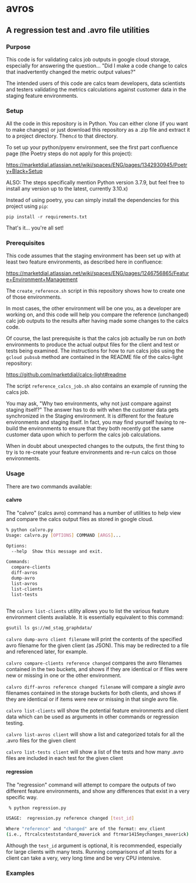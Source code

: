 # avros
## A regression test and .avro file utilities 
### Purpose
This code is for validating calcs job outputs in google cloud storage, especially for answering the question... "Did I make a code change to calcs that inadvertently changed the metric output values?"

The intended users of this code are calcs team developers, data scientists and testers validating the metrics calculations against customer data in the staging feature environments.

### Setup
All the code in this repository is in Python.  You can either clone (if you want to make changes) or just download this repository as a .zip file and extract it to a project directory.  Then`cd` to that directory.

To set up your python/pyenv environment, see the first part confluence page (the Poetry steps do not apply for this project):

https://marketdial.atlassian.net/wiki/spaces/ENG/pages/1342930945/Poetry+Black+Setup

ALSO:  The steps specifically mention Python version 3.7.9, but feel free to install any version up to the latest, currently 3.10.x)

Instead of using poetry, you can simply install the dependencies for this project using `pip`:

```
pip install -r requirements.txt
```

That's it... you're all set!

### Prerequisites

This code assumes that the staging environment has been set up with at least two feature environments, as described here in confluence:

https://marketdial.atlassian.net/wiki/spaces/ENG/pages/1246756865/Feature+Environment+Management

The `create_reference.sh` script in this repository shows how to create one of those environments.

In most cases, the other environment will be one you, as a developer are working on, and this code will help you compare the reference (unchanged) calc job outputs to the results after having made some changes to the calcs code.

Of course, the last prerequisite is that the calcs job actually be run on *both* environments to produce the actual output files for the client and test or tests being examined.  The instructions for how to run calcs jobs using the `gcloud pubsub` method are contained in the README file of the calcs-light repository:

https://github.com/marketdial/calcs-light#readme

The script `reference_calcs_job.sh` also contains an example of running the calcs job.

You may ask, "Why two environments, why not just compare against staging itself?"  The answer has to do with when the customer data gets synchronized in the Staging environment.  It is different for the feature environments and staging itself.  In fact, you may find yourself having to re-build the environments to ensure that they both recently got the same customer data upon which to perform the calcs job calculations.

When in doubt about unexpected changes to the outputs, the first thing to try is to re-create your feature environments and re-run calcs on those environments.

### Usage

There are two commands available:

#### calvro

The "calvro" (calcs avro) command has a number of utilities to help view and compare the calcs output files as stored in google cloud.
```bash
% python calvro.py
Usage: calvro.py [OPTIONS] COMMAND [ARGS]...

Options:
  --help  Show this message and exit.

Commands:
  compare-clients
  diff-avros
  dump-avro
  list-avros
  list-clients
  list-tests
  
```
The `calvro list-clients` utility allows you to list the various feature environment clients available.  It is essentially equivalent to this command:
```bash
gsutil ls gs://md_stag_graphdata/
```
`calvro dump-avro client filename` will print the contents of the specified avro filename for the given client (as JSON).  This may be redirected to a file and referenced later, for example.

`calvro compare-clients reference changed` compares the avro filenames contained in the two buckets, and shows if they are identical or if files were new or missing in one or the other environment.

`calvro diff-avros reference changed filename` will compare a *single* avro filenames contained in the storage buckets for both clients, and shows if they are identical or if items were new or missing in that single avro file.

`calvro list-clients`  will show the potential feature environments and client data which can be used as arguments in other commands or regression testing.

`calvro list-avros client` will show a list and categorized totals for all the .avro files for the given client

`calvro list-tests client` will show a list of the tests and how many .avro files are included in each test for the given client



#### regression
The "regression" command will attempt to compare the outputs of two different feature environments, and show any differences that exist in a very specific way.

```bash
 % python regression.py

USAGE:  regression.py reference changed [test_id]

Where "reference" and "changed" are of the format: env_client
(i.e., ftrcalcsteststandard_maverick and ftrmar1415mychanges_maverick)
```
Although the `test_id` argument is optional, it is recommended, especially for large clients with many tests.  Running comparisons of all tests for a client can take a very, very long time and be very CPU intensive.

### Examples

